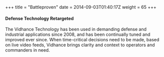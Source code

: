 +++
title = "Battleproven"
date = 2014-09-03T01:40:17Z
weight = 65
+++
#### Defense Technology Retargeted
The Vidhance Technology has been used in demanding defense and industrial applications since 2008, and has been continually tuned and improved ever since.
When time-critical decisions need to be made, based on live video feeds, Vidhance brings clarity and context to operators and commanders in need.

